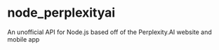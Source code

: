 # node_perplexityai
An unofficial API for Node.js based off of the Perplexity.AI website and mobile app
